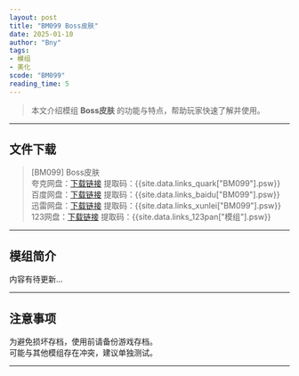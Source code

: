 ```yaml
---
layout: post
title: "BM099 Boss皮肤"
date: 2025-01-10
author: "Bny"
tags: 
- 模组
- 美化
scode: "BM099"
reading_time: 5
---
```


> 本文介绍模组 **Boss皮肤** 的功能与特点，帮助玩家快速了解并使用。

---

## 文件下载

> [BM099] Boss皮肤  
夸克网盘：[下载链接]({{site.data.links_quark["BM099"].url}}) 提取码：{{site.data.links_quark["BM099"].psw}}  
百度网盘：[下载链接]({{site.data.links_baidu["BM099"].url}}) 提取码：{{site.data.links_baidu["BM099"].psw}}  
迅雷网盘：[下载链接]({{site.data.links_xunlei["BM099"].url}}) 提取码：{{site.data.links_xunlei["BM099"].psw}}  
123网盘：[下载链接]({{site.data.links_123pan["模组"].url}}) 提取码：{{site.data.links_123pan["模组"].psw}}  

---

## 模组简介

>  
内容有待更新...  

---

## 注意事项

>  
为避免损坏存档，使用前请备份游戏存档。  
可能与其他模组存在冲突，建议单独测试。  

---

